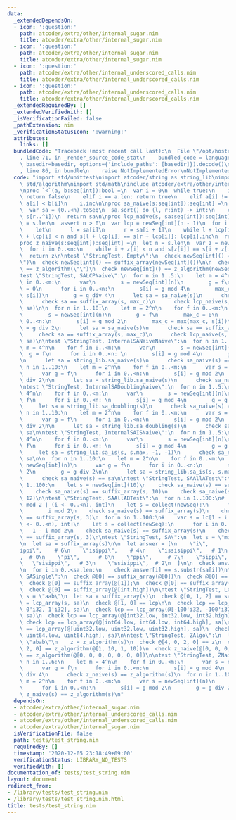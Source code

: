 ```yaml
---
data:
  _extendedDependsOn:
  - icon: ':question:'
    path: atcoder/extra/other/internal_sugar.nim
    title: atcoder/extra/other/internal_sugar.nim
  - icon: ':question:'
    path: atcoder/extra/other/internal_sugar.nim
    title: atcoder/extra/other/internal_sugar.nim
  - icon: ':question:'
    path: atcoder/extra/other/internal_underscored_calls.nim
    title: atcoder/extra/other/internal_underscored_calls.nim
  - icon: ':question:'
    path: atcoder/extra/other/internal_underscored_calls.nim
    title: atcoder/extra/other/internal_underscored_calls.nim
  _extendedRequiredBy: []
  _extendedVerifiedWith: []
  _isVerificationFailed: false
  _pathExtension: nim
  _verificationStatusIcon: ':warning:'
  attributes:
    links: []
  bundledCode: "Traceback (most recent call last):\n  File \"/opt/hostedtoolcache/Python/3.9.6/x64/lib/python3.9/site-packages/onlinejudge_verify/documentation/build.py\"\
    , line 71, in _render_source_code_stat\n    bundled_code = language.bundle(stat.path,\
    \ basedir=basedir, options={'include_paths': [basedir]}).decode()\n  File \"/opt/hostedtoolcache/Python/3.9.6/x64/lib/python3.9/site-packages/onlinejudge_verify/languages/nim.py\"\
    , line 86, in bundle\n    raise NotImplementedError\nNotImplementedError\n"
  code: "import std/unittest\nimport atcoder/string as string_lib\nimport std/sequtils,\
    \ std/algorithm\nimport std/math\ninclude atcoder/extra/other/internal_sugar\n\
    \nproc `<`(a, b:seq[int]):bool =\n  var i = 0\n  while true:\n    if i == b.len:\
    \ return false\n    elif i == a.len: return true\n    elif a[i] != b[i]: return\
    \ a[i] < b[i]\n    i.inc\n\nproc sa_naive(s:seq[int]):seq[int] =\n  let n = s.len\n\
    \  var sa = (0..<n).toSeq\n  sa.sort() do (l, r:int) -> int:\n    cmp[seq[int]](s[l..^1],\
    \ s[r..^1])\n  return sa\n\nproc lcp_naive(s, sa:seq[int]):seq[int] =\n  let n\
    \ = s.len\n  assert n > 0\n  var lcp = newSeq[int](n - 1)\n  for i in 0..<n-1:\n\
    \    let\n      l = sa[i]\n      r = sa[i + 1]\n    while l + lcp[i] < n and r\
    \ + lcp[i] < n and s[l + lcp[i]] == s[r + lcp[i]]: lcp[i].inc\n  return lcp\n\n\
    proc z_naive(s:seq[int]):seq[int] =\n  let n = s.len\n  var z = newSeq[int](n)\n\
    \  for i in 0..<n:\n    while i + z[i] < n and s[z[i]] == s[i + z[i]]: z[i].inc\n\
    \  return z\n\ntest \"StringTest, Empty\":\n  check newSeq[int]() == suffix_array(\"\
    \")\n  check newSeq[int]() == suffix_array(newSeq[int]())\n\n  check newSeq[int]()\
    \ == z_algorithm(\"\")\n  check newSeq[int]() == z_algorithm(newSeq[int]())\n\n\
    test \"StringTest, SALCPNaive\":\n  for n in 1..5:\n    let m = 4^n\n    for f\
    \ in 0..<m:\n      var\n        s = newSeq[int](n)\n        g = f\n        max_c\
    \ = 0\n      for i in 0..<n:\n        s[i] = g mod 4\n        max_c = max(max_c,\
    \ s[i])\n        g = g div 4\n      let sa = sa_naive(s)\n      check sa == suffix_array(s)\n\
    \      check sa == suffix_array(s, max_c)\n      check lcp_naive(s, sa) == lcp_array(s,\
    \ sa)\n\n  for n in 1..10:\n    let m = 2^n\n    for f in 0..<m:\n      var\n\
    \        s = newSeq[int](n)\n        g = f\n        max_c = 0\n      for i in\
    \ 0..<n:\n        s[i] = g mod 2\n        max_c = max(max_c, s[i])\n        g\
    \ = g div 2\n      let sa = sa_naive(s)\n      check sa == suffix_array(s)\n \
    \     check sa == suffix_array(s, max_c)\n      check lcp_naive(s, sa) == lcp_array(s,\
    \ sa)\n\ntest \"StringTest, InternalSANaiveNaive\":\n  for n in 1..5:\n    let\
    \ m = 4^n\n    for f in 0..<m:\n      var\n        s = newSeq[int](n)\n      \
    \  g = f\n      for i in 0..<n: \n        s[i] = g mod 4\n        g = g div 4\n\
    \n      let sa = string_lib.sa_naive(s)\n      check sa_naive(s) == sa\n\n  for\
    \ n in 1..10:\n    let m = 2^n\n    for f in 0..<m:\n      var s = newSeq[int](n)\n\
    \      var g = f\n      for i in 0..<n:\n        s[i] = g mod 2\n        g = g\
    \ div 2\n\n      let sa = string_lib.sa_naive(s)\n      check sa_naive(s) == sa\n\
    \ntest \"StringTest, InternalSADoublingNaive\":\n  for n in 1..5:\n    let m =\
    \ 4^n\n    for f in 0..<m:\n      var\n        s = newSeq[int](n)\n        g =\
    \ f\n      for i in 0..<n: \n        s[i] = g mod 4\n        g = g div 4\n\n \
    \     let sa = string_lib.sa_doubling(s)\n      check sa_naive(s) == sa\n\n  for\
    \ n in 1..10:\n    let m = 2^n\n    for f in 0..<m:\n      var s = newSeq[int](n)\n\
    \      var g = f\n      for i in 0..<n:\n        s[i] = g mod 2\n        g = g\
    \ div 2\n\n      let sa = string_lib.sa_doubling(s)\n      check sa_naive(s) ==\
    \ sa\n\ntest \"StringTest, InternalSAISNaive\":\n  for n in 1..5:\n    let m =\
    \ 4^n\n    for f in 0..<m:\n      var\n        s = newSeq[int](n)\n        g =\
    \ f\n      for i in 0..<n: \n        s[i] = g mod 4\n        g = g div 4\n\n \
    \     let sa = string_lib.sa_is(s, s.max, -1, -1)\n      check sa_naive(s) ==\
    \ sa\n\n  for n in 1..10:\n    let m = 2^n\n    for f in 0..<m:\n      var s =\
    \ newSeq[int](n)\n      var g = f\n      for i in 0..<n:\n        s[i] = g mod\
    \ 2\n        g = g div 2\n\n      let sa = string_lib.sa_is(s, s.max, -1, -1)\n\
    \      check sa_naive(s) == sa\n\ntest \"StringTest, SAAllATest\":\n  for n in\
    \ 1..100:\n    let s = newSeq[int](10)\n    check sa_naive(s) == suffix_array(s)\n\
    \    check sa_naive(s) == suffix_array(s, 10)\n    check sa_naive(s) == suffix_array(s,\
    \ 12)\n\ntest \"StringTest, SAAllABTest\":\n  for n in 1..100:\n#    var s = lc[i\
    \ mod 2 | (i <- 0..<n), int]\n    let s = collect(newSeq):\n      for i in 0..<n:\n\
    \        i mod 2\n    check sa_naive(s) == suffix_array(s)\n    check sa_naive(s)\
    \ == suffix_array(s, 3)\n  for n in 1..100:\n#    var s = lc[1 - i mod 2 | (i\
    \ <- 0..<n), int]\n    let s = collect(newSeq):\n      for i in 0..<n:\n     \
    \   1 - i mod 2\n    check sa_naive(s) == suffix_array(s)\n    check sa_naive(s)\
    \ == suffix_array(s, 3)\n\ntest \"StringTest, SA\":\n  let s = \"missisippi\"\n\
    \n  let sa = suffix_array(s)\n\n  let answer = [\n    \"i\",       # 9\n    \"\
    ippi\",    # 6\n    \"isippi\",    # 4\n    \"issisippi\",   # 1\n    \"missisippi\"\
    ,  # 0\n    \"pi\",      # 8\n    \"ppi\",     # 7\n    \"sippi\",     # 5\n \
    \   \"sisippi\",   # 3\n    \"ssisippi\",  # 2\n  ]\n\n  check answer.len == sa.len\n\
    \n  for i in 0..<sa.len:\n    check answer[i] == s.substr(sa[i])\n\ntest \"StringTest,\
    \ SASingle\":\n  check @[0] == suffix_array(@[0])\n  check @[0] == suffix_array(@[-1])\n\
    \  check @[0] == suffix_array(@[1]);\n  check @[0] == suffix_array(@[int.low])\n\
    \  check @[0] == suffix_array(@[int.high])\n\ntest \"StringTest, LCP\":\n  let\
    \ s = \"aab\"\n  let sa = suffix_array(s)\n  check @[0, 1, 2] == sa\n  let lcp\
    \ = lcp_array(s, sa)\n  check @[1, 0] == lcp\n\n  check lcp == lcp_array(@[0'i32,\
    \ 0'i32, 1'i32], sa)\n  check lcp == lcp_array(@[-100'i32, -100'i32, 100'i32],\
    \ sa)\n  check lcp == lcp_array(@[int32.low, int32.low, int32.high], sa)\n\n \
    \ check lcp == lcp_array(@[int64.low, int64.low, int64.high], sa)\n\n  check lcp\
    \ == lcp_array(@[uint32.low, uint32.low, uint32.high], sa)\n  check lcp == lcp_array(@[uint64.low,\
    \ uint64.low, uint64.high], sa)\n\ntest \"StringTest, ZAlgo\":\n  let\n    s =\
    \ \"abab\"\n    z = z_algorithm(s)\n  check @[4, 0, 2, 0] == z\n  check @[4, 0,\
    \ 2, 0] == z_algorithm(@[1, 10, 1, 10])\n  check z_naive(@[0, 0, 0, 0, 0, 0, 0])\
    \ == z_algorithm(@[0, 0, 0, 0, 0, 0, 0])\n\ntest \"StringTest, ZNaive\":\n  for\
    \ n in 1..6:\n    let m = 4^n\n    for f in 0..<m:\n      var s = newSeq[int](n)\n\
    \      var g = f\n      for i in 0..<n:\n        s[i] = g mod 4\n        g = g\
    \ div 4\n      check z_naive(s) == z_algorithm(s)\n  for n in 1..10:\n    let\
    \ m = 2^n\n    for f in 0..<m:\n      var s = newSeq[int](n)\n      var g = f\n\
    \      for i in 0..<n:\n        s[i] = g mod 2\n        g = g div 2\n      check\
    \ z_naive(s) == z_algorithm(s)\n"
  dependsOn:
  - atcoder/extra/other/internal_sugar.nim
  - atcoder/extra/other/internal_underscored_calls.nim
  - atcoder/extra/other/internal_underscored_calls.nim
  - atcoder/extra/other/internal_sugar.nim
  isVerificationFile: false
  path: tests/test_string.nim
  requiredBy: []
  timestamp: '2020-12-05 23:18:49+09:00'
  verificationStatus: LIBRARY_NO_TESTS
  verifiedWith: []
documentation_of: tests/test_string.nim
layout: document
redirect_from:
- /library/tests/test_string.nim
- /library/tests/test_string.nim.html
title: tests/test_string.nim
---
```

